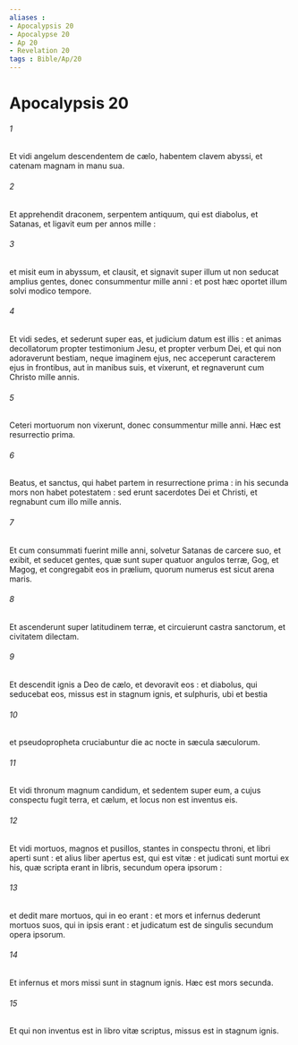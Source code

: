```yaml
---
aliases : 
- Apocalypsis 20
- Apocalypse 20
- Ap 20
- Revelation 20
tags : Bible/Ap/20
---
```


# Apocalypsis 20

###### 1
Et vidi angelum descendentem de cælo, habentem clavem abyssi, et catenam magnam in manu sua.
###### 2
Et apprehendit draconem, serpentem antiquum, qui est diabolus, et Satanas, et ligavit eum per annos mille :
###### 3
et misit eum in abyssum, et clausit, et signavit super illum ut non seducat amplius gentes, donec consummentur mille anni : et post hæc oportet illum solvi modico tempore.
###### 4
Et vidi sedes, et sederunt super eas, et judicium datum est illis : et animas decollatorum propter testimonium Jesu, et propter verbum Dei, et qui non adoraverunt bestiam, neque imaginem ejus, nec acceperunt caracterem ejus in frontibus, aut in manibus suis, et vixerunt, et regnaverunt cum Christo mille annis.
###### 5
Ceteri mortuorum non vixerunt, donec consummentur mille anni. Hæc est resurrectio prima.
###### 6
Beatus, et sanctus, qui habet partem in resurrectione prima : in his secunda mors non habet potestatem : sed erunt sacerdotes Dei et Christi, et regnabunt cum illo mille annis.
###### 7
Et cum consummati fuerint mille anni, solvetur Satanas de carcere suo, et exibit, et seducet gentes, quæ sunt super quatuor angulos terræ, Gog, et Magog, et congregabit eos in prælium, quorum numerus est sicut arena maris.
###### 8
Et ascenderunt super latitudinem terræ, et circuierunt castra sanctorum, et civitatem dilectam.
###### 9
Et descendit ignis a Deo de cælo, et devoravit eos : et diabolus, qui seducebat eos, missus est in stagnum ignis, et sulphuris, ubi et bestia
###### 10
et pseudopropheta cruciabuntur die ac nocte in sæcula sæculorum.
###### 11
Et vidi thronum magnum candidum, et sedentem super eum, a cujus conspectu fugit terra, et cælum, et locus non est inventus eis.
###### 12
Et vidi mortuos, magnos et pusillos, stantes in conspectu throni, et libri aperti sunt : et alius liber apertus est, qui est vitæ : et judicati sunt mortui ex his, quæ scripta erant in libris, secundum opera ipsorum :
###### 13
et dedit mare mortuos, qui in eo erant : et mors et infernus dederunt mortuos suos, qui in ipsis erant : et judicatum est de singulis secundum opera ipsorum.
###### 14
Et infernus et mors missi sunt in stagnum ignis. Hæc est mors secunda.
###### 15
Et qui non inventus est in libro vitæ scriptus, missus est in stagnum ignis.

